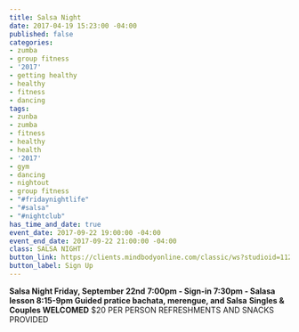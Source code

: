 ```yaml
---
title: Salsa Night
date: 2017-04-19 15:23:00 -04:00
published: false
categories:
- zumba
- group fitness
- '2017'
- getting healthy
- healthy
- fitness
- dancing
tags:
- zunba
- zumba
- fitness
- healthy
- health
- '2017'
- gym
- dancing
- nightout
- group fitness
- "#fridaynightlife"
- "#salsa"
- "#nightclub"
has_time_and_date: true
event_date: 2017-09-22 19:00:00 -04:00
event_end_date: 2017-09-22 21:00:00 -04:00
class: SALSA NIGHT
button_link: https://clients.mindbodyonline.com/classic/ws?studioid=112719&stype=-8&sTG=28&sVT=21
button_label: Sign Up
---
```


**Salsa Night Friday, September 22nd**
**7:00pm - Sign-in
  7:30pm - Salasa lesson
  8:15-9pm Guided pratice bachata, merengue, and Salsa** 
**Singles & Couples WELCOMED**
$20 PER PERSON
REFRESHMENTS AND SNACKS PROVIDED 
